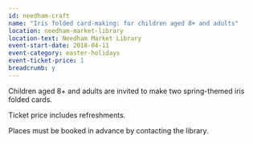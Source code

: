```yaml
---
id: needham-craft
name: "Iris folded card-making: for children aged 8+ and adults"
location: needham-market-library
location-text: Needham Market Library
event-start-date: 2018-04-11
event-category: easter-holidays
event-ticket-price: 1
breadcrumb: y
---
```


Children aged 8+ and adults are invited to make two spring-themed iris folded cards.

Ticket price includes refreshments.

Places must be booked in advance by contacting the library.
